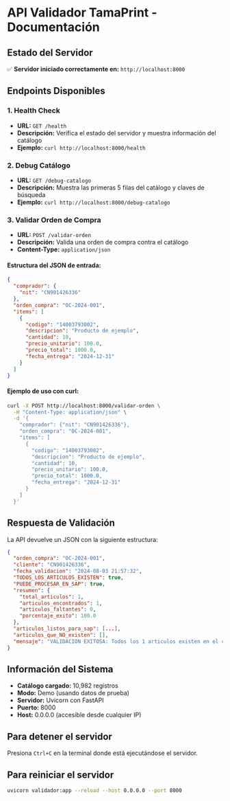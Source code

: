 # API Validador TamaPrint - Documentación

## Estado del Servidor
✅ **Servidor iniciado correctamente en:** `http://localhost:8000`

## Endpoints Disponibles

### 1. Health Check
- **URL:** `GET /health`
- **Descripción:** Verifica el estado del servidor y muestra información del catálogo
- **Ejemplo:** `curl http://localhost:8000/health`

### 2. Debug Catálogo
- **URL:** `GET /debug-catalogo`
- **Descripción:** Muestra las primeras 5 filas del catálogo y claves de búsqueda
- **Ejemplo:** `curl http://localhost:8000/debug-catalogo`

### 3. Validar Orden de Compra
- **URL:** `POST /validar-orden`
- **Descripción:** Valida una orden de compra contra el catálogo
- **Content-Type:** `application/json`

#### Estructura del JSON de entrada:
```json
{
  "comprador": {
    "nit": "CN901426336"
  },
  "orden_compra": "OC-2024-001",
  "items": [
    {
      "codigo": "14003793002",
      "descripcion": "Producto de ejemplo",
      "cantidad": 10,
      "precio_unitario": 100.0,
      "precio_total": 1000.0,
      "fecha_entrega": "2024-12-31"
    }
  ]
}
```

#### Ejemplo de uso con curl:
```bash
curl -X POST http://localhost:8000/validar-orden \
  -H "Content-Type: application/json" \
  -d '{
    "comprador": {"nit": "CN901426336"},
    "orden_compra": "OC-2024-001",
    "items": [
      {
        "codigo": "14003793002",
        "descripcion": "Producto de ejemplo",
        "cantidad": 10,
        "precio_unitario": 100.0,
        "precio_total": 1000.0,
        "fecha_entrega": "2024-12-31"
      }
    ]
  }'
```

## Respuesta de Validación

La API devuelve un JSON con la siguiente estructura:

```json
{
  "orden_compra": "OC-2024-001",
  "cliente": "CN901426336",
  "fecha_validacion": "2024-08-03 21:57:32",
  "TODOS_LOS_ARTICULOS_EXISTEN": true,
  "PUEDE_PROCESAR_EN_SAP": true,
  "resumen": {
    "total_articulos": 1,
    "articulos_encontrados": 1,
    "articulos_faltantes": 0,
    "porcentaje_exito": 100.0
  },
  "articulos_listos_para_sap": [...],
  "articulos_que_NO_existen": [],
  "mensaje": "VALIDACION EXITOSA: Todos los 1 articulos existen en el catalogo. La orden puede procesarse en SAP."
}
```

## Información del Sistema

- **Catálogo cargado:** 10,982 registros
- **Modo:** Demo (usando datos de prueba)
- **Servidor:** Uvicorn con FastAPI
- **Puerto:** 8000
- **Host:** 0.0.0.0 (accesible desde cualquier IP)

## Para detener el servidor
Presiona `Ctrl+C` en la terminal donde está ejecutándose el servidor.

## Para reiniciar el servidor
```bash
uvicorn validador:app --reload --host 0.0.0.0 --port 8000
``` 